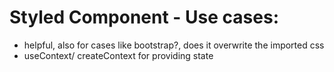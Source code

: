 # Styled Component - Use cases: 
- helpful, also for cases like bootstrap?, does it overwrite the imported css 
- useContext/ createContext for providing state 